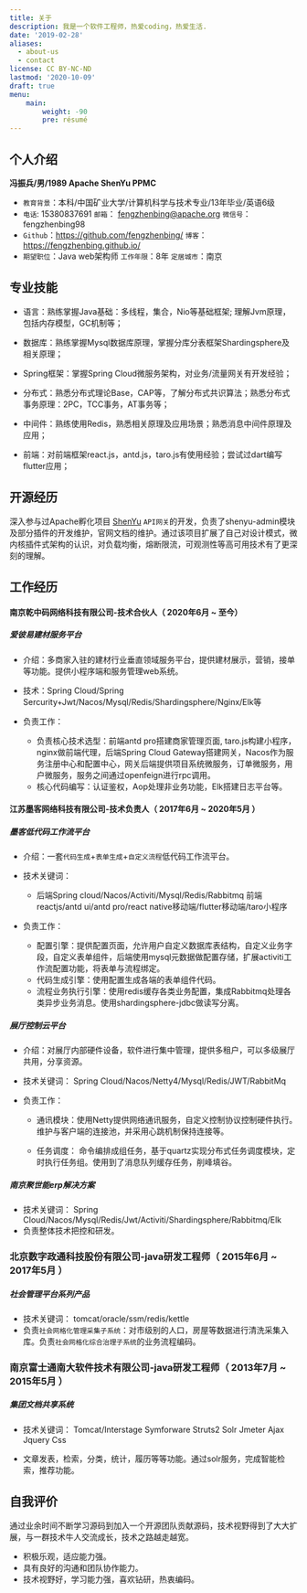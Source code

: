 ```yaml
---
title: 关于
description: 我是一个软件工程师，热爱coding，热爱生活.
date: '2019-02-28'
aliases:
  - about-us
  - contact
license: CC BY-NC-ND
lastmod: '2020-10-09'
draft: true
menu:
    main: 
        weight: -90
        pre: résumé
---
```


## 个人介绍

**冯振兵/男/1989    Apache ShenYu PPMC** 

- `教育背景`：本科/中国矿业大学/计算机科学与技术专业/13年毕业/英语6级
- `电话`: 15380837691      `邮箱`： fengzhenbing@apache.org      `微信号`：fengzhenbing98
- `Github`：https://github.com/fengzhenbing/        `博客`：https://fengzhenbing.github.io/
- `期望职位`：Java web架构师       `工作年限`：8年       `定居城市`：南京

## 专业技能

* 语言：熟练掌握Java基础：多线程，集合，Nio等基础框架; 理解Jvm原理，包括内存模型，GC机制等；

* 数据库：熟练掌握Mysql数据库原理，掌握分库分表框架Shardingsphere及相关原理；

* Spring框架：掌握Spring Cloud微服务架构，对业务/流量网关有开发经验；

* 分布式：熟悉分布式理论Base，CAP等，了解分布式共识算法；熟悉分布式事务原理：2PC，TCC事务，AT事务等；

* 中间件：熟练使用Redis，熟悉相关原理及应用场景；熟悉消息中间件原理及应用；

* 前端：对前端框架react.js，antd.js，taro.js有使用经验；尝试过dart编写flutter应用；

## 开源经历

深入参与过Apache孵化项目 [ShenYu](https://shenyu.apache.org/) `API网关`的开发，负责了shenyu-admin模块及部分插件的开发维护，官网文档的维护。通过该项目扩展了自己对设计模式，微内核插件式架构的认识，对负载均衡，熔断限流，可观测性等高可用技术有了更深刻的理解。

## 工作经历 

#### 南京乾中码网络科技有限公司-技术合伙人（ 2020年6月 ~ 至今）

##### 爱彼易建材服务平台

* 介绍：多商家入驻的建材行业垂直领域服务平台，提供建材展示，营销，接单等功能。提供小程序端和服务管理web系统。

* 技术：Spring Cloud/Spring Sercurity+Jwt/Nacos/Mysql/Redis/Shardingsphere/Nginx/Elk等
* 负责工作：
  * 负责核心技术选型：前端antd pro搭建商家管理页面, taro.js构建小程序，nginx做前端代理，后端Spring Cloud Gateway搭建网关，Nacos作为服务注册中心和配置中心，网关后端提供项目系统微服务，订单微服务，用户微服务，服务之间通过openfeign进行rpc调用。
  * 核心代码编写：认证鉴权，Aop处理非业务功能，Elk搭建日志平台等。

#### 江苏墨客网络科技有限公司-技术负责人（ 2017年6月 ~ 2020年5月 ）

##### 墨客低代码工作流平台

* 介绍：一套`代码生成`+`表单生成`+`自定义流程`低代码工作流平台。

* 技术关键词：

  * 后端Spring cloud/Nacos/Activiti/Mysql/Redis/Rabbitmq   前端 reactjs/antd ui/antd pro/react native移动端/flutter移动端/taro小程序
* 负责工作：
  * 配置引擎：提供配置页面，允许用户自定义数据库表结构，自定义业务字段，自定义表单组件，后端使用mysql元数据做配置存储，扩展activiti工作流配置功能，将表单与流程绑定。
  * 代码生成引擎：使用配置生成各端的表单组件代码。
  * 流程业务执行引擎：使用redis缓存各类业务配置，集成Rabbitmq处理各类异步业务消息。使用shardingsphere-jdbc做读写分离。

##### 展厅控制云平台

* 介绍：对展厅内部硬件设备，软件进行集中管理，提供多租户，可以多级展厅共用，分享资源。

* 技术关键词：  Spring Cloud/Nacos/Netty4/Mysql/Redis/JWT/RabbitMq

* 负责工作：

  * 通讯模块：使用Netty提供网络通讯服务，自定义控制协议控制硬件执行。维护与客户端的连接池，并采用心跳机制保持连接等。

  * 任务调度： 命令编排成组任务，基于quartz实现分布式任务调度模块，定时执行任务组。使用到了消息队列缓存任务，削峰填谷。

##### 南京聚世能erp解决方案

* 技术关键词： Spring Cloud/Nacos/Mysql/Redis/Jwt/Activiti/Shardingsphere/Rabbitmq/Elk
* 负责整体技术把控和研发。

### 北京数字政通科技股份有限公司-java研发工程师（ 2015年6月 ~ 2017年5月 ）

##### 社会管理平台系列产品

* 技术关键词： tomcat/oracle/ssm/redis/kettle
* 负责`社会网格化管理采集子系统`：对市级别的人口，房屋等数据进行清洗采集入库。负责`社会网格化综合治理子系统`的业务流程编码。

### 南京富士通南大软件技术有限公司-java研发工程师（ 2013年7月 ~ 2015年5月 ）

##### 集团文档共享系统

* 技术关键词： Tomcat/Interstage Symforware Struts2  Solr Jmeter Ajax Jquery Css 

* 文章发表，检索，分类，统计，履历等等功能。通过solr服务，完成智能检索，推荐功能。

## 自我评价

 通过业余时间不断学习源码到加入一个开源团队贡献源码，技术视野得到了大大扩展，与一群技术牛人交流成长，技术之路越走越宽。

* 积极乐观，适应能力强。
* 具有良好的沟通和团队协作能力。
* 技术视野好，学习能力强，喜欢钻研，热衷编码。
